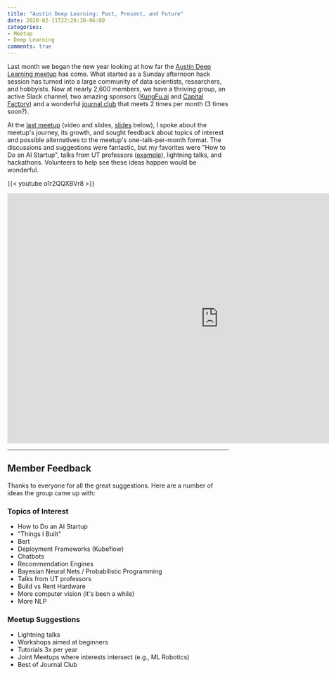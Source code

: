 ```yaml
---
title: "Austin Deep Learning: Past, Present, and Future"
date: 2020-02-11T22:28:30-06:00
categories:
- Meetup
- Deep Learning
comments: true
---
```


Last month we began the new year looking at how far the [Austin Deep Learning meetup](https://www.meetup.com/Austin-Deep-Learning/) has come. What started as a Sunday afternoon hack session has turned into a large community of data scientists, researchers, and hobbyists. Now at nearly 2,600 members, we have a thriving group, an active Slack channel, two amazing sponsors ([KungFu.ai](http://www.kungfu.ai/) and [Capital Factory](https://capitalfactory.com/)) and a wonderful [journal club](https://www.meetup.com/Austin-Deep-Learning/events/268479513/) that meets 2 times per month (3 times soon?).

At the [last meetup](https://www.meetup.com/Austin-Deep-Learning/events/267517968/) (video and slides, [slides](https://docs.google.com/presentation/d/1mSb_eENd-J15YvVtr_26CSKFJhl0ZoWezLe8PAknXok/edit?usp=sharing) below), I spoke about the meetup's journey, its growth, and sought feedback about topics of interest and possible alternatives to the meetup's one-talk-per-month format. The discussions and suggestions were fantastic, but my favorites were "How to Do an AI Startup", talks from UT professors ([example](https://www.meetup.com/Big-Data-AI/events/jgnwbpyzhbnc/)), lightning talks, and hackathons. Volunteers to help see these ideas happen would be wonderful.

{{< youtube o1r2QQXBVr8 >}}

<iframe src="https://docs.google.com/presentation/d/e/2PACX-1vQ4vAXhc9i5U6fYS09oSla2SUQUqvuKDBDhFWKX38TJpCm1UGOsA8K3PRPXExUuTdLrno0zcS7AgPT2/embed?start=false&loop=false&delayms=3000" frameborder="0" width="960" height="569" allowfullscreen="true" mozallowfullscreen="true" webkitallowfullscreen="true"></iframe>


***

## Member Feedback

Thanks to everyone for all the great suggestions. Here are a number of ideas the group came up with:

### Topics of Interest

- How to Do an AI Startup
- "Things I Built"
- Bert
- Deployment Frameworks (Kubeflow)
- Chatbots
- Recommendation Engines
- Bayesian Neural Nets / Probabilistic Programming
- Talks from UT professors
- Build vs Rent Hardware
- More computer vision (it's been a while)
- More NLP

### Meetup Suggestions

- Lightning talks
- Workshops aimed at beginners
- Tutorials 3x per year
- Joint Meetups where interests intersect (e.g., ML Robotics)
- Best of Journal Club
